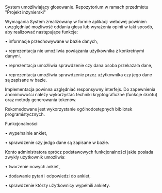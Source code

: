 System umożliwiający głosowanie. Repozytorium w ramach przedmiotu "Projekt inżynierski"

<h>Wymagania</h>
System zrealizowany w formie aplikacji webowej powinien uwzględniać możliwość oddania głosu lub wyrażenia opinii w taki sposób, aby realizować następujące funkcje:

• informacje przechowywane w bazie danych,

• reprezentacja nie umożliwia powiązania użytkownika z konkretnymi danymi,

• reprezentacja umożliwia sprawdzenie czy dana osoba przekazała dane,

• reprezentacja umożliwia sprawdzenie przez użytkownika czy jego dane są zapisane w bazie.

Implementacja powinna uzględniać responsywny interfejs. Do zapewnienia anonimowości należy wykorzystać techniki kryptograficzne (funkcje skrótu) oraz metody generowania tokenów.

Rekomedowane jest wykorzystanie ogólnodostępnych bibliotek programistycznych.

Funkcjonalności

• wypełnainie ankiet,

• sprawdzenie czy jedgo dane są zapisane w bazie.

Konto administratora oprócz podstawowych funkcjonalności jakie posiada zwykły użytkownik umożliwia:

• tworzenie nowych ankiet,

• dodawanie pytań i odpowiedzi do ankiet,

• sprawdzenie którzy użytkownicy wypełnili ankiety.
